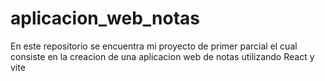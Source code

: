 # aplicacion_web_notas
En este repositorio se encuentra mi proyecto de primer parcial el cual consiste en la creacion de una aplicacion web de notas utilizando React y vite
